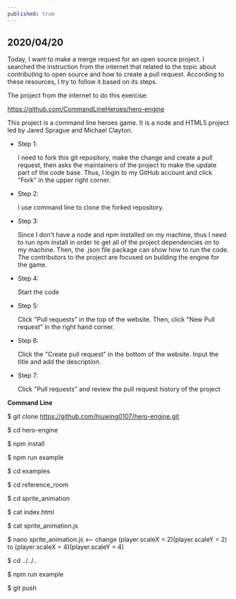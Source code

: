 ```yaml
---
published: true
---
```

## 2020/04/20

Today, I want to make a merge request for an open source project. I searched the instruction from the internet that related to the topic about contributing to open source and how to create a pull request. According to these resources, I try to follow it based on its steps. 

The project from the internet to do this exercise:

https://github.com/CommandLineHeroes/hero-engine

This project is a command line heroes game. It is a node and HTML5 project led by Jared Sprague and Michael Clayton.

- Step 1:

  I need to fork this git repository, make the change and create a pull request, then asks the maintainers of   the project to make the update part of the code base. Thus, I login to my GitHub account and click "Fork" 
  in the upper right corner.

- Step 2:

  I use command line to clone the forked repository.

- Step 3:

  Since I don't have a node and npm installed on my machine, thus I need to run npm install in order to get 
  all of the project dependencies on to my machine.
  Then, the .json file package can show how to run the code. The contributors to the project are focused on 
  building the engine for the game.

- Step 4:

  Start the code

- Step 5:

  Click "Pull requests" in the top of the website. Then, click "New Pull request" in the right hand corner.

- Step 6:

  Click the "Create pull request" in the bottom of the website. Input the title and add the description.

- Step 7:

  Click "Pull requests" and review the pull request history of the project
  
**Command Line**

$ git clone https://github.com/hiuwing0107/hero-engine.git

$ cd hero-engine

$ npm install

$ npm run example

$ cd examples

$ cd reference_room

$ cd sprite_animation

$ cat index.html

$ cat sprite_animation.js

$ nano sprite_animation.js   <-- change (player.scaleX = 2)(player.scaleY = 2) to 
                                 (player.scaleX = 4)(player.scaleY = 4)
                                 
$ cd ../../..

$ npm run example

$ git push



